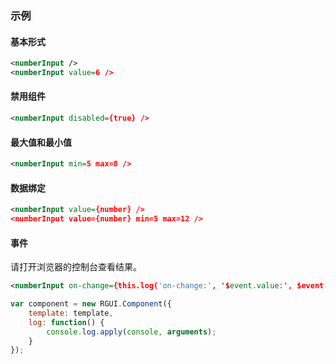 ### 示例
#### 基本形式

<div class="m-example"></div>

```xml
<numberInput />
<numberInput value=6 />
```

#### 禁用组件

<div class="m-example"></div>

```xml
<numberInput disabled={true} />
```

#### 最大值和最小值

<div class="m-example"></div>

```xml
<numberInput min=5 max=8 />
```

#### 数据绑定

<div class="m-example"></div>

```xml
<numberInput value={number} />
<numberInput value={number} min=5 max=12 />
```

#### 事件

请打开浏览器的控制台查看结果。

<div class="m-example"></div>

```xml
<numberInput on-change={this.log('on-change:', '$event.value:', $event.value)} />
```

```javascript
var component = new RGUI.Component({
    template: template,
    log: function() {
        console.log.apply(console, arguments);
    }
});
```

